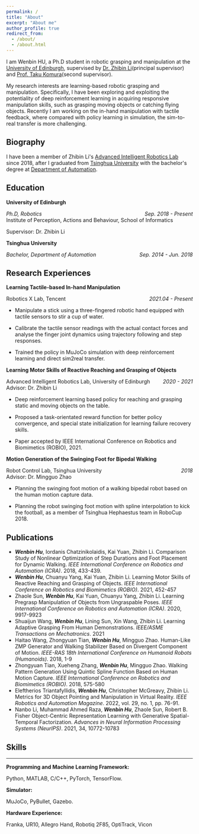 ```yaml
---
permalink: /
title: "About"
excerpt: "About me"
author_profile: true
redirect_from: 
  - /about/
  - /about.html
---
```


I am Wenbin HU, a Ph.D student in robotic grasping and manipulation at the [University of Edinburgh](https://www.ed.ac.uk/), supervised by [Dr. Zhibin Li](https://groups.inf.ed.ac.uk/advr/index.html)(principal supervisor) and [Prof. Taku Komura](https://www.cs.hku.hk/index.php/people/academic-staff/taku)(second supervisor). 

My research interests are learning-based robotic grasping and manipulation. Specifically, I have been exploring and exploiting the potentiality of deep reinforcement learning in acquiring responsive manipulation skills, such as grasping moving objects or catching flying objects. Recently I am working on the in-hand manipulation with tactile feedback, where compared with policy learning in simulation, the sim-to-real transfer is more challenging.

## Biography
I have been a member of Zhibin Li's [Advanced Intelligent Robotics Lab](https://groups.inf.ed.ac.uk/advr/index.html) since 2018, after I graduated from [Tsinghua University](https://www.tsinghua.edu.cn/) with the bachelor's degree at [Department of Automation](https://www.au.tsinghua.edu.cn/).

## Education
**University of Edinburgh**
<div style="float:left; text-align:left"><i>Ph.D, Robotics</i></div> <div style="float:right; text-align:right"><i>Sep. 2018 - Present</i></div><br />
<div style="float:left; text-align:left">Institute of Perception, Actions and Behaviour, School of Informatics</div>
<p><br />Supervisor: Dr. Zhibin Li</p>

**Tsinghua University**
<div style="float:left; text-align:left"><i>Bachelor, Department of Automation</i></div> <div style="float:right; text-align:right"><i>Sep. 2014 - Jun. 2018</i></div><br />

## Research Experiences
**Learning Tactile-based In-hand Manipulation**
<div style="float:left; text-align:left">Robotics X Lab, Tencent</div> <div style="float:right; text-align:right"><i>2021.04 - Present</i></div>
<p> <br />
</p>
<ul>
<li>
  <p>Manipulate a stick using a three-fingered robotic hand equipped with tactile sensors to stir a cup of water.</p>
</li>
<li>
  <p>Calibrate the tactile sensor readings with the actual contact forces and analyse the finger joint dynamics using trajectory following and step responses.</p>
</li>
<li>
  <p>Trained the policy in MuJoCo simulation with deep reinforcement learning and direct sim2real transfer.</p>
</li>
</ul>

**Learning Motor Skills of Reactive Reaching and Grasping of Objects**
<div style="float:left; text-align:left">Advanced Intelligent Robotics Lab, University of Edinburgh</div> <div style="float:right; text-align:right"><i>2020 - 2021</i></div>
<p> <br />
Advisor: Dr. Zhibin Li</p>
<ul>
<li>
  <p>Deep reinforcement learning based policy for reaching and grasping static and moving objects on the table.</p>
</li>
<li>
  <p>Proposed a task-orientated reward function for better policy convergence, and special state initialization for learning failure recovery skills.</p>
</li>
<li>
  <p>Paper accepted by IEEE International Conference on Robotics and Biomimetics (ROBIO), 2021.</p>
</li>
</ul>

**Motion Generation of the Swinging Foot for Bipedal Walking**
<div style="float:left; text-align:left">Robot Control Lab, Tsinghua University</div> <div style="float:right; text-align:right"><i>2018</i></div>
<p> <br />
Advisor: Dr. Mingguo Zhao</p>
<ul>
<li>
  <p>Planning the swinging foot motion of a walking bipedal robot based on the human motion capture data.</p>
</li>
<li>
  <p>Planning the robot swinging foot motion with spline interpolation to kick the football, as a member of Tsinghua Hephaestus team in RoboCup 2018.</p>
</li>
</ul>

## Publications
* ***Wenbin Hu***, Iordanis Chatzinikolaidis, Kai Yuan, Zhibin Li. Comparison Study of Nonlinear Optimization of Step Durations and Foot Placement for Dynamic Walking. *IEEE International Conference on Robotics and Automation (ICRA)*. 2018, 433-439.
* ***Wenbin Hu***, Chuanyu Yang, Kai Yuan, Zhibin Li. Learning Motor Skills of Reactive Reaching and Grasping of Objects. *IEEE International Conference on Robotics and Biomimetics (ROBIO)*. 2021, 452-457
* Zhaole Sun, ***Wenbin Hu***, Kai Yuan, Chuanyu Yang, Zhibin Li. Learning Pregrasp Manipulation of Objects from Ungraspable Poses. *IEEE International Conference on Robotics and Automation (ICRA)*. 2020, 9917-9923
* Shuaijun Wang, ***Wenbin Hu***, Lining Sun, Xin Wang, Zhibin Li. Learning Adaptive Grasping From Human Demonstrations. *IEEE/ASME Transactions on Mechatronics*. 2021
* Haitao Wang, Zhongyuan Tian, ***Wenbin Hu***, Mingguo Zhao. Human-Like ZMP Generator and Walking Stabilizer Based on Divergent Component of Motion. *IEEE-RAS 18th International Conference on Humanoid Robots (Humanoids)*. 2018, 1-9
* Zhongyuan Tian, Xueheng Zhang, ***Wenbin Hu***, Mingguo Zhao. Walking Pattern Generation Using Quintic Spline Function Based on Human Motion Capture. *IEEE International Conference on Robotics and Biomimetics (ROBIO)*. 2018, 575-580
* Eleftherios Triantafyllidis, ***Wenbin Hu***, Christopher McGreavy, Zhibin Li. Metrics for 3D Object Pointing and Manipulation in Virtual Reality. *IEEE Robotics and Automation Magazine*. 2022, vol. 29, no. 1, pp. 76-91.
* Nanbo Li, Muhammad Ahmed Raza, ***Wenbin Hu***, Zhaole Sun, Robert B. Fisher Object-Centric Representation Learning with Generative Spatial-Temporal Factorization. *Advances in Neural Information Processing Systems (NeurIPS)*. 2021, 34, 10772-10783

## Skills
---
**Programming and Machine Learning Framework:**
<p>Python, MATLAB, C/C++, PyTorch, TensorFlow.</p>  

**Simulator:**
<p>MuJoCo, PyBullet, Gazebo.</p>

**Hardware Experience:**
<p>Franka, UR10, Allegro Hand, Robotiq 2F85, OptiTrack, Vicon</p>